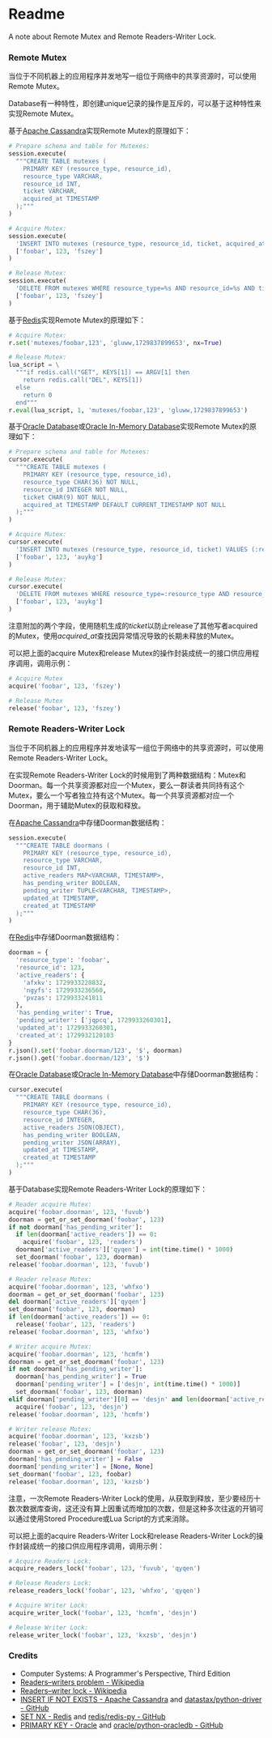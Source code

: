 # Readme
A note about Remote Mutex and Remote Readers-Writer Lock.

### Remote Mutex

当位于不同机器上的应用程序并发地写一组位于网络中的共享资源时，可以使用Remote Mutex。

Database有一种特性，即创建unique记录的操作是互斥的，可以基于这种特性来实现Remote Mutex。

基于[Apache Cassandra](https://cassandra.apache.org/_/index.html)实现Remote Mutex的原理如下：

```python
# Prepare schema and table for Mutexes:
session.execute(
  """CREATE TABLE mutexes (
    PRIMARY KEY (resource_type, resource_id),
    resource_type VARCHAR,
    resource_id INT,
    ticket VARCHAR,
    acquired_at TIMESTAMP
  );"""
)
```

```python
# Acquire Mutex:
session.execute(
  'INSERT INTO mutexes (resource_type, resource_id, ticket, acquired_at) VALUES (%s, %s, %s, toTimestamp(now())) IF NOT EXISTS;',
  ['foobar', 123, 'fszey']
)
```

```python
# Release Mutex:
session.execute(
  'DELETE FROM mutexes WHERE resource_type=%s AND resource_id=%s AND ticket=%s;',
  ['foobar', 123, 'fszey']
)
```

基于[Redis](https://redis.io/)实现Remote Mutex的原理如下：

```python
# Acquire Mutex:
r.set('mutexes/foobar,123', 'gluww,1729837899653', nx=True)
```

```python
# Release Mutex:
lua_script = \
  """if redis.call("GET", KEYS[1]) == ARGV[1] then
    return redis.call("DEL", KEYS[1])
  else
    return 0
  end"""
r.eval(lua_script, 1, 'mutexes/foobar,123', 'gluww,1729837899653')
```

基于[Oracle Database](https://www.oracle.com/database/)或[Oracle In-Memory Database](https://www.oracle.com/database/)实现Remote Mutex的原理如下：

```python
# Prepare schema and table for Mutexes:
cursor.execute(
  """CREATE TABLE mutexes (
    PRIMARY KEY (resource_type, resource_id),
    resource_type CHAR(36) NOT NULL,
    resource_id INTEGER NOT NULL,
    ticket CHAR(9) NOT NULL,
    acquired_at TIMESTAMP DEFAULT CURRENT_TIMESTAMP NOT NULL
  );"""
)
```

```python
# Acquire Mutex:
cursor.execute(
  'INSERT INTO mutexes (resource_type, resource_id, ticket) VALUES (:resource_type, :resource_id, :ticket);',
  ['foobar', 123, 'auykg']
)
```

```python
# Release Mutex:
cursor.execute(
  'DELETE FROM mutexes WHERE resource_type=:resource_type AND resource_id=:resource_id AND ticket=:ticket;',
  ['foobar', 123, 'auykg']
)
```

注意附加的两个字段，使用随机生成的*ticket*以防止release了其他写者acquired的Mutex，使用*acquired_at*查找因异常情况导致的长期未释放的Mutex。

可以把上面的acquire Mutex和release Mutex的操作封装成统一的接口供应用程序调用，调用示例：

```python
# Acquire Mutex
acquire('foobar', 123, 'fszey')
```

```python
# Release Mutex
release('foobar', 123, 'fszey')
```

### Remote Readers-Writer Lock

当位于不同机器上的应用程序并发地读写一组位于网络中的共享资源时，可以使用Remote Readers-Writer Lock。

在实现Remote Readers-Writer Lock的时候用到了两种数据结构：Mutex和Doorman。每一个共享资源都对应一个Mutex，要么一群读者共同持有这个Mutex，要么一个写者独立持有这个Mutex。每一个共享资源都对应一个Doorman，用于辅助Mutex的获取和释放。

在[Apache Cassandra](https://cassandra.apache.org/_/index.html)中存储Doorman数据结构：
```python
session.execute(
  """CREATE TABLE doormans (
    PRIMARY KEY (resource_type, resource_id),
    resource_type VARCHAR,
    resource_id INT,
    active_readers MAP<VARCHAR, TIMESTAMP>,
    has_pending_writer BOOLEAN,
    pending_writer TUPLE<VARCHAR, TIMESTAMP>,
    updated_at TIMESTAMP,
    created_at TIMESTAMP
  );"""
)
```

在[Redis](https://redis.io/)中存储Doorman数据结构：
```python
doorman = {
  'resource_type': 'foobar',
  'resource_id': 123,
  'active_readers': {
    'afxkv': 1729933228832,
    'ngyfs': 1729933236560,
    'pvzas': 1729933241811
  },
  'has_pending_writer': True,
  'pending_writer': ['jqpcq', 1729933260301],
  'updated_at': 1729933260301,
  'created_at': 1729932120103
}
r.json().set('foobar.doorman/123', '$', doorman)
r.json().get('foobar.doorman/123', '$')
```

在[Oracle Database](https://www.oracle.com/database/)或[Oracle In-Memory Database](https://www.oracle.com/database/)中存储Doorman数据结构：
```python
cursor.execute(
  """CREATE TABLE doormans (
    PRIMARY KEY (resource_type, resource_id),
    resource_type CHAR(36),
    resource_id INTEGER,
    active_readers JSON(OBJECT),
    has_pending_writer BOOLEAN,
    pending_writer JSON(ARRAY),
    updated_at TIMESTAMP,
    created_at TIMESTAMP
  );"""
)
```

基于Database实现Remote Readers-Writer Lock的原理如下：

```python
# Reader acquire Mutex:
acquire('foobar.doorman', 123, 'fuvub')
doorman = get_or_set_doorman('foobar', 123)
if not doorman['has_pending_writer']:
  if len(doorman['active_readers']) == 0:
    acquire('foobar', 123, 'readers')
  doorman['active_readers']['qyqen'] = int(time.time() * 1000)
  set_doorman('foobar', 123, doorman)
release('foobar.doorman', 123, 'fuvub')
```

```python
# Reader release Mutex:
acquire('foobar.doorman', 123, 'whfxo')
doorman = get_or_set_doorman('foobar', 123)
del doorman['active_readers']['qyqen']
set_doorman('foobar', 123, doorman)
if len(doorman['active_readers']) == 0:
  release('foobar', 123, 'readers')
release('foobar.doorman', 123, 'whfxo')
```

```python
# Writer acquire Mutex:
acquire('foobar.doorman', 123, 'hcmfm')
doorman = get_or_set_doorman('foobar', 123)
if not doorman['has_pending_writer']:
  doorman['has_pending_writer'] = True
  doorman['pending_writer'] = ['desjn', int(time.time() * 1000)]
  set_doorman('foobar', 123, doorman)
elif doorman['pending_writer'][0] == 'desjn' and len(doorman['active_readers']) == 0:
  acquire('foobar', 123, 'desjn')
release('foobar.doorman', 123, 'hcmfm')
```

```python
# Writer release Mutex:
acquire('foobar.doorman', 123, 'kxzsb')
release('foobar', 123, 'desjn')
doorman = get_or_set_doorman('foobar', 123)
doorman['has_pending_writer'] = False
doorman['pending_writer'] = [None, None]
set_doorman('foobar', 123, foobar)
release('foobar.doorman', 123, 'kxzsb')
```

注意，一次Remote Readers-Writer Lock的使用，从获取到释放，至少要经历十数次数据库查询，这还没有算上因重试而增加的次数，但是这种多次往返的开销可以通过使用Stored Procedure或Lua Script的方式来消除。

可以把上面的acquire Readers-Writer Lock和release Readers-Writer Lock的操作封装成统一的接口供应用程序调用，调用示例：

```python
# Acquire Readers Lock:
acquire_readers_lock('foobar', 123, 'fuvub', 'qyqen')
```

```python
# Release Readers Lock:
release_readers_lock('foobar', 123, 'whfxo', 'qyqen')
```

```python
# Acquire Writer Lock:
acquire_writer_lock('foobar', 123, 'hcmfm', 'desjn')
```

```python
# Release Writer Lock:
release_writer_lock('foobar', 123, 'kxzsb', 'desjn')
```

### Credits
- Computer Systems: A Programmer's Perspective, Third Edition
- [Readers–writers problem - Wikipedia](https://en.wikipedia.org/wiki/Readers-writers_problem)
- [Readers–writer lock - Wikipedia](https://en.wikipedia.org/wiki/Readers–writer_lock)
- [INSERT IF NOT EXISTS - Apache Cassandra](https://cassandra.apache.org/doc/latest/cassandra/developing/cql/dml.html#insert-statement) and [datastax/python-driver - GitHub](https://github.com/datastax/python-driver)
- [SET NX - Redis](https://redis.io/docs/latest/commands/set/) and [redis/redis-py - GitHub](https://github.com/redis/redis-py)
- [PRIMARY KEY - Oracle](https://docs.oracle.com/en/database/oracle/oracle-database/23/sqlrf/constraint.html) and [oracle/python-oracledb - GitHub](https://github.com/oracle/python-oracledb/)
